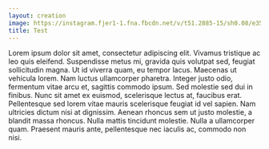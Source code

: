 ```yaml
---
layout: creation
image: https://instagram.fjer1-1.fna.fbcdn.net/v/t51.2885-15/sh0.08/e35/p640x640/91257385_546739349585966_4094393465802242193_n.jpg?_nc_ht=instagram.fjer1-1.fna.fbcdn.net&_nc_cat=102&_nc_ohc=R18sUYDfVK8AX8MYp1O&oh=47ae1f4c88839a0d8995875eb26452f1&oe=5EAE742D
title: Test
---
```

Lorem ipsum dolor sit amet, consectetur adipiscing elit. Vivamus tristique ac leo quis eleifend. Suspendisse metus mi, gravida quis volutpat sed, feugiat sollicitudin magna. Ut id viverra quam, eu tempor lacus. Maecenas ut vehicula lorem. Nam luctus ullamcorper pharetra. Integer justo odio, fermentum vitae arcu et, sagittis commodo ipsum. Sed molestie sed dui in finibus. Nunc sit amet ex euismod, scelerisque lectus at, faucibus erat. Pellentesque sed lorem vitae mauris scelerisque feugiat id vel sapien. Nam ultricies dictum nisi at dignissim. Aenean rhoncus sem ut justo molestie, a blandit massa rhoncus. Nulla mattis tincidunt molestie. Nulla a ullamcorper quam. Praesent mauris ante, pellentesque nec iaculis ac, commodo non nisi.
